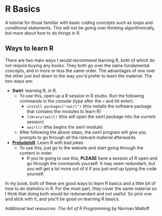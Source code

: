 # R Basics

A tutorial for those familiar with basic coding concepts such as loops and conditional statements. This will not be going over thinking algorithmically, but more about how to do things in R.

## Ways to learn R
There are two main ways I would recommend learning R, both of which do not require buying any books. They both go over the same fundamental concepts, and in more or less the same order. The advantages of one over the other just boil down to the way you'd prefer to learn the material. The two ways are:
* __Swirl__: learning R, in R.
  * To use this, open up a R session in R studio. Run the following commands in the console (type after the `>` and hit enter):
    * `install.packages("swirl")` (this installs the software package that contains the modules to learn R)
    * `library(swirl)` (this will open the swirl package into the current session)
    * `swirl()` (this begins the swirl module)
  * After following the above steps, the swirl program will give you prompts to go through all the relevant material afterwards.
* [__PreludeInR__](preludeinr.com): Learn R with bad jokes
  * To use this, just go to the website and start going through the content in order.
    * If you're going to use this, __PLEASE__ have a session of R open and go through the commands yourself. It may seem redundant, but you will get a lot more out of it if you just end up typing the code yourself.

In my book, both of these are good ways to learn R basics and a little bit of how to do statistics in R. For the most part, they cover the same material so I think that doing both would be redunandant and not useful. So pick one and stick with it, and you'll be good on learning R basics.

Additional text resources: *The Art of R Programming* by Norman Matloff
